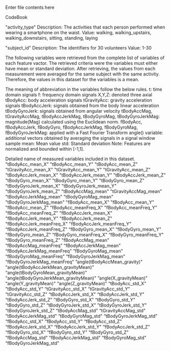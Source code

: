 Enter file contents here

CodeBook

"activity_type" 
Description: The activities that each person performed when wearing a smartphone on the waist.
Value: walking, walking_upstairs, walking_downstairs, sitting, standing, laying

"subject_id"
Description: The identifiers for 30 volunteers
Value: 1-30

The following variables were retrieved from the complete list of variables of each feature vactor. The retrieved criteria were the variables must either have mean or standard deviation. After retrieving, the values from each measurement were averaged for the same subject with the same activity. Therefore, the values in this dataset for the variables is a mean.

The meaning of abbreviation in the variables follow the below rules.
t: time domain signals
f: frequency domain signals
X,Y,Z: denoted three axial
tBodyAcc: body acceleration signals
tGravityAcc: gravity acceleration signals
tBodyAccJerk: signals obtained from the body linear acceleration 
tBodyGyroJerk: signals obtained from angular velocity 
tBodyAccMag, tGravityAccMag, tBodyAccJerkMag, tBodyGyroMag, tBodyGyroJerkMag: magnitude(Mag) calculated using the Euclidean norm.
fBodyAcc, fBodyAccJerk, fBodyGyro, fBodyAccJerkMag, fBodyGyroMag, fBodyGyroJerkMag: applied with a Fast Fourier Transform
angle() variable: additional vectors obtained by averaging the signals in a signal window sample
mean: Mean value
std: Standard deviation
Note: Features are normalized and bounded within [-1,1].

Detailed name of measured variables included in this dataset.
"tBodyAcc_mean_X"
"tBodyAcc_mean_Y" 
"tBodyAcc_mean_Z"
"tGravityAcc_mean_X"
"tGravityAcc_mean_Y"
"tGravityAcc_mean_Z"
"tBodyAccJerk_mean_X"
"tBodyAccJerk_mean_Y"
"tBodyAccJerk_mean_Z"
"tBodyGyro_mean_X"
"tBodyGyro_mean_Y"
"tBodyGyro_mean_Z"
"tBodyGyroJerk_mean_X"
"tBodyGyroJerk_mean_Y"
"tBodyGyroJerk_mean_Z"
"tBodyAccMag_mean"
"tGravityAccMag_mean"
"tBodyAccJerkMag_mean"
"tBodyGyroMag_mean"
"tBodyGyroJerkMag_mean"
"fBodyAcc_mean_X"
"fBodyAcc_mean_Y"
"fBodyAcc_mean_Z"
"fBodyAcc_meanFreq_X" 
"fBodyAcc_meanFreq_Y"
"fBodyAcc_meanFreq_Z"
"fBodyAccJerk_mean_X"
"fBodyAccJerk_mean_Y"
"fBodyAccJerk_mean_Z"
"fBodyAccJerk_meanFreq_X"
"fBodyAccJerk_meanFreq_Y"
“fBodyAccJerk_meanFreq_Z"
“fBodyGyro_mean_X"
“fBodyGyro_mean_Y" 
"fBodyGyro_mean_Z"
“fBodyGyro_meanFreq_X"
“fBodyGyro_meanFreq_Y"
“fBodyGyro_meanFreq_Z"
"fBodyAccMag_mean" 
“fBodyAccMag_meanFreq" 
“fBodyAccJerkMag_mean" 
“fBodyAccJerkMag_meanFreq" 
”fBodyGyroMag_mean"
“fBodyGyroMag_meanFreq"
“fBodyGyroJerkMag_mean"
“fBodyGyroJerkMag_meanFreq" 
”angle(tBodyAccMean_gravity)"
“angle(tBodyAccJerkMean_gravityMean)"
“angle(tBodyGyroMean_gravityMean)"
“angle(tBodyGyroJerkMean_gravityMean)"
”angle(X_gravityMean)"
“angle(Y_gravityMean)"
“angle(Z_gravityMean)"
“tBodyAcc_std_X" 
”tBodyAcc_std_Y" 
“tGravityAcc_std_X"
“tGravityAcc_std_Y" 
”tGravityAcc_std_Z" 
“tBodyAccJerk_std_X" 
“tBodyAccJerk_std_Y"
“tBodyAccJerk_std_Z" 
”tBodyGyro_std_X"
“tBodyGyro_std_Y"
“tBodyGyro_std_Z"
“tBodyGyroJerk_std_X" 
”tBodyGyroJerk_std_Y"
“tBodyGyroJerk_std_Z"
“tBodyAccMag_std" 
“tGravityAccMag_std" 
”tBodyAccJerkMag_std"
“tBodyGyroMag_std" 
“tBodyGyroJerkMag_std"
“fBodyAcc_std_X"
”fBodyAcc_std_Y" 
“fBodyAcc_std_Z" 
“fBodyAccJerk_std_X" 
“fBodyAccJerk_std_Y" 
”fBodyAccJerk_std_Z" 
“fBodyGyro_std_X" 
“fBodyGyro_std_Y" 
“fBodyGyro_std_Z" 
”fBodyAccMag_std" 
“fBodyAccJerkMag_std"
“fBodyGyroMag_std" 
“fBodyGyroJerkMag_std"
 
